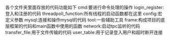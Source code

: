 各个文件夹里面存放的代码功能如下
cmd:要进行命令处理的操作
login_register:登入和注册的代码
threadpoll_function:所有线程的启动函数都在这里
config:宏定义参数
mysql:连接和操作mysql的代码
tool:一些辅助工具
frame:构成项目的底层框架的代码和main函数中使用的函数
network:启动tpc监听的代码
transfer_file:用于文件传输的代码
user_table:用于记录登入用户和超时断开连接

